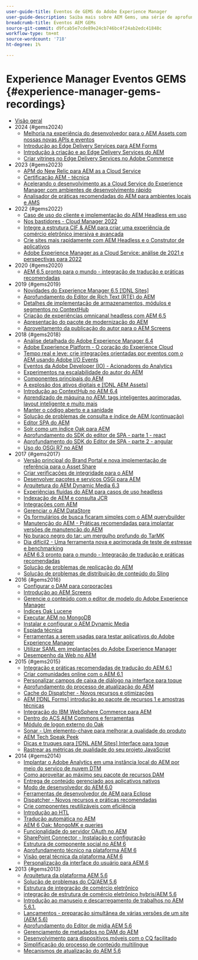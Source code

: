 ```yaml
---
user-guide-title: Eventos de GEMS do Adobe Experience Manager
user-guide-description: Saiba mais sobre AEM Gems, uma série de aprofundamentos técnicos fornecidos por especialistas da Adobe Experience Manager.
breadcrumb-title: Eventos AEM GEMs
source-git-commit: d9fcab5e7cde89e24cb746bc4f24ab2edc41848c
workflow-type: tm+mt
source-wordcount: '718'
ht-degree: 1%

---
```



# Experience Manager Eventos GEMS {#experience-manager-gems-recordings}

+ [Visão geral](overview.md)
+ 2024 {#gems2024}
   + [Melhoria na experiência do desenvolvedor para o AEM Assets com nossas novas APIs e eventos](gems2024/improving-dev-experience-for-aem-assets-with-new-apis-and-events.md)
   + [Introdução ao Edge Delivery Services para AEM Forms](gems2024/edge-delivery-for-aem-forms.md)
   + [Introdução à criação e ao Edge Delivery Services do AEM](/help/experience-manager-gems/gems2024/aem-authoring-and-edge-delivery.md)
   + [Criar vitrines no Edge Delivery Services no Adobe Commerce](/help/experience-manager-gems/gems2024/storefronts-on-edge-delivery-with-adobe-commerce.md)
+ 2023 {#gems2023}
   + [APM do New Relic para AEM as a Cloud Service](gems2023/newrelic-apm-for-aem-cloud-service.md)
   + [Certificação AEM - técnica](gems2023/aem-certification-technical.md)
   + [Acelerando o desenvolvimento as a Cloud Service do Experience Manager com ambientes de desenvolvimento rápido](/help/experience-manager-gems/gems2023/rapid-development-environments.md)
   + [Analisador de práticas recomendadas do AEM para ambientes locais e AMS](gems2023/aem-best-practices-analyzer.md)
+ 2022 {#gems2022}
   + [Caso de uso do cliente e implementação do AEM Headless em uso](gems2022/customer-use-case-and-implementation-of-aem-headless-in-use.md)
   + [Nos bastidores - Cloud Manager 2022](gems2022/looking-under-the-hood-cloud-manager-2022.md)
   + [Integre a estrutura CIF &amp; AEM para criar uma experiência de comércio eletrônico imersiva e avançada](gems2022/aem-and-cif-framework-integration.md)
   + [Crie sites mais rapidamente com AEM Headless e o Construtor de aplicativos](gems2022/build-sites-faster-with-headless-and-appbuilder.md)
   + [Adobe Experience Manager as a Cloud Service: análise de 2021 e perspectivas para 2022](gems2022/aemcloudservice-2021-review-and-outlook.md)
+ 2020 {#gems2020}
   + [AEM 6.5 pronto para o mundo - integração de tradução e práticas recomendadas](gems2020/aem65-readyfortheworld-translationintegration-bestpractices.md)
+ 2019 {#gems2019}
   + [Novidades do Experience Manager 6.5 [!DNL Sites]](gems2019/adobe-experience-manager-6-5-sites-whats-new.md)
   + [Aprofundamento do Editor de Rich Text (RTE) do AEM](gems2019/aem-rich-text-editor-rte-deep-dive1.md)
   + [Detalhes de implementação de armazenamentos, módulos e segmentos no ContextHub](gems2019/contexthub-deep-dive.md)
   + [Criação de experiências omnicanal headless com AEM 6.5](gems2019/creating-headless-omnichannel-experiences-with-aem-65.md)
   + [Apresentação do pacote de modernização do AEM](gems2019/introducing-the-aem-modernization-suite.md)
   + [Aproveitamento da publicação do autor para o AEM Screens](gems2019/leveraging-author-publish-for-aem-screens.md)
+ 2018 {#gems2018}
   + [Análise detalhada do Adobe Experience Manager 6.4](gems2018/aem-6-4-technical-sneak-peek.md)
   + [Adobe Experience Platform - O coração do Experience Cloud](gems2018/aem-acp.md)
   + [Tempo real e leve: crie integrações orientadas por eventos com o AEM usando Adobe I/O Events](gems2018/aem-adobe-io.md)
   + [Eventos da Adobe Developer (IO) - Acionadores do Analytics](gems2018/aem-analytics-triggers.md)
   + [Experimentos na escalabilidade do autor do AEM](gems2018/aem-author-scalability1.md)
   + [Componentes principais do AEM](gems2018/aem-core-components.md)
   + [A explosão dos ativos digitais e [!DNL AEM Assets]](gems2018/aem-digital-asset-explosion.md)
   + [Introdução ao ContextHub no AEM 6.4](gems2018/aem-intro-to-contexthub.md)
   + [Aprendizado de máquina no AEM: tags inteligentes aprimoradas, layout inteligente e muito mais](gems2018/aem-machine-learning.md)
   + [Manter o código aberto e a sanidade](gems2018/aem-maintaining-open-source.md)
   + [Solução de problemas de consulta e índice de AEM (continuação)](gems2018/aem-query-and-index-troubleshooting2.md)
   + [Editor SPA do AEM](gems2018/aem-spa-editor.md)
   + [Solr como um índice Oak para AEM](gems2018/solr-as-an-oak-index-for-aem.md)
   + [Aprofundamento do SDK do editor de SPA - parte 1 - react](gems2018/spa-editor-sdk-deep-dive-react.md)
   + [Aprofundamento do SDK do Editor de SPA - parte 2 - angular](gems2018/spa-editor-sdk-deep-dive-angular.md)
   + [Uso do OSGi R7 no AEM](gems2018/using-osgi-r7-in-aem.md)
+ 2017 {#gems2017}
   + [Versão principal do Brand Portal e nova implementação de referência para o Asset Share](gems2017/aem-brand-portal.md)
   + [Criar verificações de integridade para o AEM](gems2017/aem-building-health-checks-for-aem.md)
   + [Desenvolver pacotes e serviços OSGi para AEM](gems2017/aem-developing-osgi-bundles-services-for-aem.md)
   + [Arquitetura do AEM Dynamic Media 6.3](gems2017/aem-dynamic-media-architecture.md)
   + [Experiências fluídas do AEM para casos de uso headless](gems2017/aem-headless-usecases.md)
   + [Indexação de AEM e consulta JCR](gems2017/aem-indexing-jcr-query.md)
   + [Integrações com AEM](gems2017/aem-integrations.md)
   + [Gerenciar o AEM DataStore](gems2017/aem-managing-aem-datastore.md)
   + [Os formulários de busca ficaram simples com o AEM querybuilder](gems2017/aem-search-forms-using-querybuilder.md)
   + [Manutenção do AEM - Práticas recomendadas para implantar versões de manutenção do AEM](gems2017/aem-sustenance-best-practices-deploying-maintenance-releases.md)
   + [No buraco negro do tar: um mergulho profundo do TarMK](gems2017/aem-tarmk-deepdive.md)
   + [Dia difícil2 - Uma ferramenta nova e aprimorada de teste de estresse e benchmarking](gems2017/aem-toughday2-stress-testing-benchmarking-tool.md)
   + [AEM 6.3 pronto para o mundo - Integração de tradução e práticas recomendadas](gems2017/aem-translation-best-practices.md)
   + [Solução de problemas de replicação do AEM](gems2017/aem-troubleshooting-aem-replication.md)
   + [Solução de problemas de distribuição de conteúdo do Sling](gems2017/aem-troubleshooting-sling.md)
+ 2016 {#gems2016}
   + [Configurar o DAM para corporações](gems2016/aem-configuring-dam-for-enterprise.md)
   + [Introdução ao AEM Screens](gems2016/aem-introduction-to-aem-screens.md)
   + [Gerencie o conteúdo com o editor de modelo do Adobe Experience Manager](gems2016/aem-managing-content-with-template-editor.md)
   + [Índices Oak Lucene](gems2016/aem-oak-lucene-indexes.md)
   + [Executar AEM no MongoDB](gems2016/aem-running-aem-on-mongodb.md)
   + [Instalar e configurar o AEM Dynamic Media](gems2016/aem-setup-and-configure-aem-dynamic-media.md)
   + [Espiada técnica](gems2016/aem-technical-sneak-peek.md)
   + [Ferramentas a serem usadas para testar aplicativos do Adobe Experience Manager](gems2016/aem-testing-tools-for-aem-apps.md)
   + [Utilizar SAML em implantações do Adobe Experience Manager](gems2016/aem-utilizing-saml-in-aem-deployments.md)
   + [Desempenho da Web no AEM](gems2016/aem-web-performance.md)
+ 2015 {#gems2015}
   + [Integração e práticas recomendadas de tradução do AEM 6.1](gems2015/aem-6-1-translation-integration-and-best-practices.md)
   + [Criar comunidades online com o AEM 6.1](gems2015/aem-creating-online-communities-with-aem-6-1.md)
   + [Personalizar campos de caixa de diálogo na interface para toque](gems2015/aem-customizing-dialog-fields-in-touch-ui.md)
   + [Aprofundamento do processo de atualização do AEM](gems2015/aem-deep-dive-into-aem-upgrade-process.md)
   + [Cache do Dispatcher - Novos recursos e otimizações](gems2015/aem-dispatcher-caching-new-features-and-optimizations.md)
   + [AEM [!DNL Forms] introdução ao pacote de recursos 1 e amostras técnicas](gems2015/aem-forms-feature-pack-1-introduction-and-technical-samples.md)
   + [Integração do IBM WebSphere Commerce para AEM](gems2015/aem-ibm-websphere-commerce-integration-for-aem.md)
   + [Dentro do ACS AEM Commons e ferramentas](gems2015/aem-inside-acs-aem-commons-and-tools.md)
   + [Módulo de logon externo do Oak](gems2015/aem-oak-external-login-module-authenticating-with-ldap-and-beyond.md)
   + [Sonar - Um elemento-chave para melhorar a qualidade do produto](gems2015/aem-sonar-a-key-element-to-improve-product-quality.md)
   + [AEM Tech Speak Peek](gems2015/aem-tech-sneak-peek.md)
   + [Dicas e truques para [!DNL AEM Sites] Interface para toque](gems2015/aem-tips-and-tricks-for-aem-sites-touch-ui.md)
   + [Rastrear as métricas de qualidade do seu projeto JavaScript](gems2015/aem-track-quality-metrics-of-your-javascript-project.md)
+ 2014 {#gems2014}
   + [Implantar o Adobe Analytics em uma instância local do AEM por meio do serviço de nuvem DTM](gems2014/aem-adobe-analytics-dynamic-tag-management.md)
   + [Como aproveitar ao máximo seu pacote de recursos DAM](gems2014/aem-dam-feature-pack.md)
   + [Entrega de conteúdo gerenciado aos aplicativos nativos](gems2014/aem-delivering-managed-content-to-your-native-apps.md)
   + [Modo de desenvolvedor do AEM 6.0](gems2014/aem-developer-mode.md)
   + [Ferramentas de desenvolvedor de AEM para Eclipse](gems2014/aem-developer-tools-for-eclipse.md)
   + [Dispatcher - Novos recursos e práticas recomendadas](gems2014/aem-dispatcher.md)
   + [Crie componentes reutilizáveis com eficiência](gems2014/aem-efficiently-build-reusable-components.md)
   + [Introdução ao HTL](gems2014/aem-introduction-to-htl.md)
   + [Tradução automática no AEM](gems2014/aem-machine-translation-in-aem.md)
   + [AEM 6 Oak: MongoMK e queries](gems2014/aem-oak-mongomk-and-queries.md)
   + [Funcionalidade do servidor OAuth no AEM](gems2014/aem-oauth-server-functionality-in-aem.md)
   + [SharePoint Connector - Instalação e configuração](gems2014/aem-sharepoint-connector-setup-and-configuration.md)
   + [Estrutura de componente social no AEM 6](gems2014/aem-social-component-framework-in-aem-6.md)
   + [Aprofundamento técnico na plataforma AEM 6](gems2014/aem-technical-deep-dive-into-the-aem-6-platform.md)
   + [Visão geral técnica da plataforma AEM 6](gems2014/aem-technical-overview-of-the-aem-6-platform.md)
   + [Personalização da interface do usuário para AEM 6](gems2014/aem-user-interface-customization-for-aem6.md)
+ 2013 {#gems2013}
   + [Arquitetura da plataforma AEM 5.6](gems2013/aem-architecture-of-the-aem-5-6-platform.md)
   + [Solução de problemas do CQ/AEM 5.6](gems2013/aem-cq-aem-5-6-troubleshooting.md)
   + [Estrutura de integração de comércio eletrônico](gems2013/aem-ecommerce-integration-framework.md)
   + [integração de estrutura de comércio eletrônico hybris/AEM 5.6](gems2013/aem-hybris-ecommerce-framework-integration.md)
   + [Introdução ao manuseio e descarregamento de trabalhos no AEM 5.6.1.](gems2013/aem-job-handling-and-offloading.md)
   + [Lançamentos - preparação simultânea de várias versões de um site (AEM 5.6)](gems2013/aem-launches.md)
   + [Aprofundamento do Editor de mídia AEM 5.6](gems2013/aem-media-publisher-deep-dive.md)
   + [Gerenciamento de metadados no DAM do AEM](gems2013/aem-metadata-management-in-aem-dam.md)
   + [Desenvolvimento para dispositivos móveis com o CQ facilitado](gems2013/aem-mobile-first-development-with-cq-made-easy.md)
   + [Simplificação do processo de conteúdo multilíngue](gems2013/aem-streamlining-multilingual-content-process.md)
   + [Mecanismos de atualização do AEM 5.6](gems2013/aem-upgrade-mechanisms.md)

<!--
+ [Archive] {#archive}
    + [AEM 6 Oak: MongoMK and Queries](archive/aem-oak-mongomk-and-queries.md)
    + [Search forms made easy with the AEM querybuilder](archive/aem-search-forms-using-querybuilder.md)
    + [Deep Dive on implementation details of stores, modules and segments in ContextHub](archive/contexthub-deep-dive.md)
    + [AEM Web Performance](archive/aem-web-performance.md)
    + [AEM Query and Index Troubleshooting](archive/aem-query-and-index-troubleshooting.md)
    + [User Interface Customization for AEM 6](archive/aem-user-interface-customization-for-aem6.md)
    + [Technical Sneak Peek](archive/aem-technical-sneak-peek.md)
    + [Customizing Dialog Fields in Touch UI](archive/aem-customizing-dialog-fields-in-touch-ui.md)
    + [Building Health Checks for AEM](archive/aem-building-health-checks-for-aem.md)
    + [Running AEM on MongoDB](archive/aem-running-aem-on-mongodb.md)
    + [AEM 5.6 Media Publisher Deep Dive ](archive/aem-media-publisher-deep-dive.md)
    + [AEM Fluid Experiences for headless usecases](archive/aem-headless-usecases.md)
    + [The Digital Asset Explosion & AEM Assets](archive/aem-digital-asset-explosion.md)
    + [Introduction of Job Handling and Offloading in AEM 5.6.1. ](archive/aem-job-handling-and-offloading.md)
    + [Technical Overview of the AEM 6 Platform](archive/aem-technical-overview-of-the-aem-6-platform.md)
    + [Launches: concurrent preparation of multiple versions of a website (AEM 5.6) ](archive/aem-launches.md)
    + [Efficiently Build Reusable Components](archive/aem-efficiently-build-reusable-components.md)
    + [AEM Integrations - a solid foundation goes a long way](archive/aem-integrations.md)
    + [Dispatcher - New features and best practices](archive/aem-dispatcher.md)
    + [Adobe Experience Manager 6.5 Sites - What's New](archive/adobe-experience-manager-6-5-sites-whats-new.md)
    + [Oak's External Login Module - Authenticating with LDAP and Beyond](archive/aem-oak-external-login-module-authenticating-with-ldap-and-beyond.md)
    + [Troubleshooting AEM Replication](archive/aem-troubleshooting-aem-replication.md)
    + [Metadata Management in AEM DAM](archive/aem-metadata-management-in-aem-dam.md)
    + [AEM 6.5 Ready for the World - Translation Integration & Best Practices](archive/aem65-readyfortheworld-translationintegration-bestpractices.md)
    + [hybris/AEM 5.6 eCommerce framework integration](archive/aem-hybris-ecommerce-framework-integration.md)
    + [How to deploy Adobe Analytics on a local AEM instance by using the Dynamic Tag Management cloud service](archive/aem-adobe-analytics-dynamic-tag-management.md)
    + [eCommerce Integration Framework ](archive/aem-ecommerce-integration-framework.md)
    + [Real-time and lightweight: build event-driven integrations with AEM using Adobe I/O Events](archive/aem-adobe-io.md)
    + [AEM Tech Sneak Peek](archive/aem-tech-sneak-peek.md)
    + [AEM Rich Text Editor (RTE) Deep Dive](archive/aem-rich-text-editor-rte-deep-dive1.md)
    + [Deep dive into AEM upgrade process](archive/aem-deep-dive-into-aem-upgrade-process.md)
    + [AEM SPA Editor](archive/aem-spa-editor.md)
    + [MSM and Translation: Best Practices ](archive/aem-msm-and-translation-best-practices.md)
    + [AEM Indexing and JCR Query](archive/aem-indexing-jcr-query.md)
    + [IBM WebSphere Commerce Integration for AEM](archive/aem-ibm-websphere-commerce-integration-for-aem.md)
    + [Setup and Configure AEM Dynamic Media](archive/aem-setup-and-configure-aem-dynamic-media.md)
    + [Leveraging author-publish for AEM Screens](archive/leveraging-author-publish-for-aem-screens.md)
    + [Experiments in AEM Author Scalability](archive/aem-author-scalability1.md)
    + [Introduction to AEM Screens](archive/aem-introduction-to-aem-screens.md)
    + [Creating Headless Omnichannel Experiences with AEM 6.5](archive/creating-headless-omnichannel-experiences-with-aem-65.md)
    + [Developing OSGi Bundles and Services for AEM](archive/aem-developing-osgi-bundles-services-for-aem.md)
    + [Technical Deep Dive into the AEM 6 Platform](archive/aem-technical-deep-dive-into-the-aem-6-platform.md)
    + [Adobe Experience Platform - The Heart of Experience Cloud](archive/aem-acp.md)
    + [Social Component Framework in AEM 6](archive/aem-social-component-framework-in-aem-6.md)
    + [Mobile-First Development with CQ Made Easy](archive/aem-mobile-first-development-with-cq-made-easy.md)
    + [AEM Core Components](archive/aem-core-components.md)
    + [AEM SPA Editor](archive/jcr-aem-spa-editor.md)
    + [Major Brand Portal Release and new reference implementation for Asset Share](archive/aem-brand-portal.md)
    + [Utilizing SAML in Adobe Experience Manager deployments](archive/aem-utilizing-saml-in-aem-deployments.md)
    + [AEM 6.0 Developer Mode](archive/aem-developer-mode.md)
    + [AEM [!DNL Forms] Feature Pack 1 introduction and technical samples](archive/aem-forms-feature-pack-1-introduction-and-technical-samples.md)
    + [CQ/AEM 5.6 Troubleshooting](archive/aem-cq-aem-5-6-troubleshooting.md)
    + [AEM Dynamic Media 6.3 Architecture](archive/aem-dynamic-media-architecture.md)
    + [Inside ACS AEM Commons & Tools](archive/aem-inside-acs-aem-commons-and-tools.md)
    + [Creating online Communities with AEM 6.1](archive/aem-creating-online-communities-with-aem-6-1.md)
    + [OAuth Server functionality in AEM - Embrace Federation and unleash your REST APIs!](archive/aem-oauth-server-functionality-in-aem.md)
    + [Into the tar pit: a TarMK deep dive](archive/aem-tarmk-deepdive.md)
    + [Oak Lucene Indexes](archive/aem-oak-lucene-indexes.md)
    + [AEM Developer Tools for Eclipse](archive/aem-developer-tools-for-eclipse.md)
    + [Solr as an Oak index for AEM](archive/solr-as-an-oak-index-for-aem1.md)
    + [Toughday2 - A new and improved stress testing and benchmarking tool](archive/aem-toughday2-stress-testing-benchmarking-tool.md)
    + [Introduction to ContextHub in AEM 6.4](archive/aem-intro-to-contexthub.md)
    + [Configuring the DAM for Enterprise](archive/aem-configuring-dam-for-enterprise.md)
    + [Managing AEM DataStore](archive/aem-managing-aem-datastore.md)
    + [AEM Sustenance - Best Practices for deploying AEM Maintenance Releases](archive/aem-sustenance-best-practices-deploying-maintenance-releases.md)
    + [Maintaining Open Source While Maintaining Your Sanity](archive/aem-maintaining-open-source.md)
    + [SPA Editor SDK Deep Dive - Part 1 - React ](archive/spa-editor-sdk-deep-dive-react.md)
    + [Tools to use for testing Adobe Experience Manager applications](archive/aem-testing-tools-for-aem-apps.md)
    + [Machine Learning in AEM: Enhanced Smart Tags, Smart Layout and more](archive/aem-machine-learning.md)
    + [Tips and tricks for AEM Sites Touch UI](archive/aem-tips-and-tricks-for-aem-sites-touch-ui.md)
    + [Dispatcher Caching - New Features and Optimizations](archive/aem-dispatcher-caching-new-features-and-optimizations.md)
    + [How to get the most out of your DAM Feature Pack](archive/aem-dam-feature-pack.md)
    + [Troubleshooting Sling Content Distribution](archive/aem-troubleshooting-sling.md)
    + [Introduction to HTL](archive/aem-introduction-to-htl.md)
    + [Delivering Managed Content to your Native Apps](archive/aem-delivering-managed-content-to-your-native-apps.md)
    + [SharePoint Connector - Setup and Configuration](archive/aem-sharepoint-connector-setup-and-configuration.md)
    + [AEM 6.1 Translation Integration & Best Practices](archive/aem-6-1-translation-integration-and-best-practices.md)
    + [Managing your content with the template editor of Adobe Experience Manager](archive/aem-managing-content-with-template-editor.md)
    + [SPA Editor SDK Deep Dive - Part 2 - Angular](archive/spa-editor-sdk-deep-dive-angular.md)
    + [Sonar - A key element to improve product quality](archive/aem-sonar-a-key-element-to-improve-product-quality.md)
    + [AEM 6.3 Ready for the World - Translation Integration & Best Practices](archive/aem-translation-best-practices.md)
    + [AEM 5.6 upgrade mechanisms ](archive/aem-upgrade-mechanisms.md)
    + [Track quality metrics of your Javascript project](archive/aem-track-quality-metrics-of-your-javascript-project.md)
    + [Streamlining multilingual content process](archive/aem-streamlining-multilingual-content-process.md)
    + [Deep Dive into Adobe Experience Manager 6.4](archive/aem-6-4-technical-sneak-peek.md)
    + [Machine Translation in AEM](archive/aem-machine-translation-in-aem.md)
    + [Using OSGi R7 in AEM](archive/using-osgi-r7-in-aem.md)
    + [Architecture of the AEM 5.6 Platform](archive/aem-architecture-of-the-aem-5-6-platform.md)
    + [Adobe I/O Events - Analytics Triggers](archive/aem-analytics-triggers.md)
    + [Introducing the AEM Modernization Suite](archive/introducing-the-aem-modernization-suite.md)
    + [AEM Query and Index Troubleshooting](archive/aem-query-and-index-troubleshooting2.md)
-->
